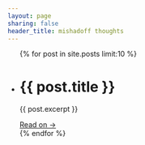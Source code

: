 ```yaml
---
layout: page
sharing: false
header_title: mishadoff thoughts
---
```


<div>
<ul id="nobullets" class="posts">
  {% for post in site.posts limit:10 %}
      <li>
        <h1>{{ post.title }}</h1>
	  <p>
	    {{ post.excerpt }}
	  </p>
	  <a href="{{ post.url | prepend: site.baseurl }}">Read on &rarr;</a>
	  </li>
	  <div id="empty"></div>
  {% endfor %}
</ul>
</div>
